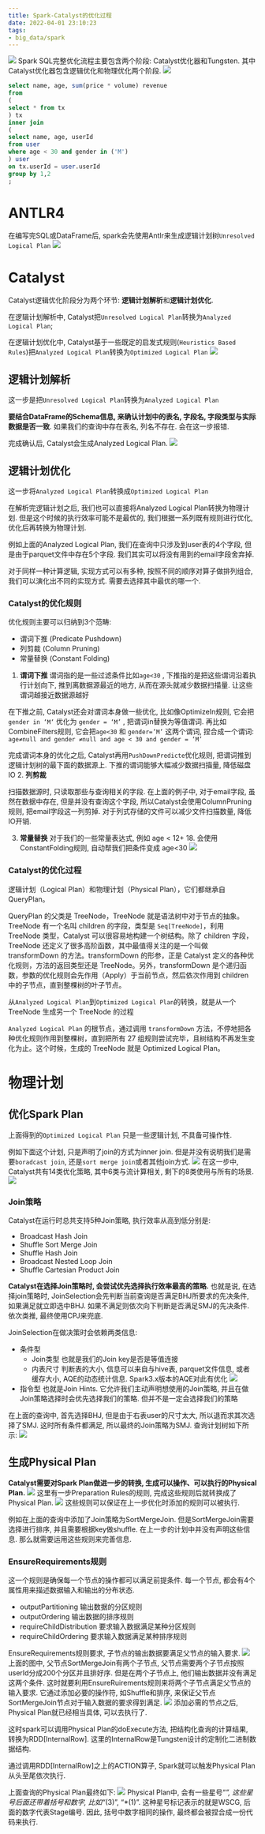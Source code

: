 ```yaml
---
title: Spark-Catalyst的优化过程
date: 2022-04-01 23:10:23
tags: 
- big_data/spark
---
```

![](https://raw.githubusercontent.com/liunaijie/images/master/202308121612524.png)
Spark SQL完整优化流程主要包含两个阶段: Catalyst优化器和Tungsten. 其中Catalyst优化器包含逻辑优化和物理优化两个阶段.
![](https://raw.githubusercontent.com/liunaijie/images/master/202308121612866.png)
```SQL
select name, age, sum(price * volume) revenue
from 
(
select * from tx
) tx
inner join 
(
select name, age, userId
from user 
where age < 30 and gender in ('M')
) user
on tx.userId = user.userId
group by 1,2
;
```
# ANTLR4

在编写完SQL或DataFrame后, spark会先使用Antlr来生成逻辑计划树`Unresolved Logical Plan`
![](https://raw.githubusercontent.com/liunaijie/images/master/202308121612334.png)
# Catalyst

Catalyst逻辑优化阶段分为两个环节: **逻辑计划解析**和**逻辑计划优化**.

在逻辑计划解析中, Catalyst把`Unresolved Logical Plan`转换为`Analyzed Logical Plan`;

在逻辑计划优化中, Catalyst基于一些既定的启发式规则(`Heuristics Based Rules`)把`Analyzed Logical Plan`转换为`Optimized Logical Plan`
![](https://raw.githubusercontent.com/liunaijie/images/master/202308121612897.png)

## 逻辑计划解析

这一步是把`Unresolved Logical Plan`转换为`Analyzed Logical Plan`

**要结合DataFrame的Schema信息, 来确认计划中的表名, 字段名, 字段类型与实际数据是否一致**. 如果我们的查询中存在表名, 列名不存在. 会在这一步报错.

完成确认后, Catalyst会生成Analyzed Logical Plan.
![](https://raw.githubusercontent.com/liunaijie/images/master/202308121613704.png)

## 逻辑计划优化

这一步将`Analyzed Logical Plan`转换成`Optimized Logical Plan`

在解析完逻辑计划之后, 我们也可以直接将Analyzed Logical Plan转换为物理计划. 但是这个时候的执行效率可能不是最优的, 我们根据一系列既有规则进行优化, 优化后再转换为物理计划.

例如上面的Analyzed Logical Plan, 我们在查询中只涉及到user表的4个字段, 但是由于parquet文件中存在5个字段. 我们其实可以将没有用到的email字段舍弃掉.

对于同样一种计算逻辑, 实现方式可以有多种, 按照不同的顺序对算子做排列组合, 我们可以演化出不同的实现方式. 需要去选择其中最优的哪一个.

### Catalyst的优化规则

优化规则主要可以归纳到3个范畴:

-   谓词下推 (Predicate Pushdown)
-   列剪裁 (Column Pruning)
-   常量替换 (Constant Folding)

1.  **谓词下推**
谓词指的是一些过滤条件比如`age<30` , 下推指的是把这些谓词沿着执行计划向下, 推到离数据源最近的地方, 从而在源头就减少数据扫描量. 让这些谓词越接近数据源越好

在下推之前, Catalyst还会对谓词本身做一些优化, 比如像OptimizeIn规则, 它会把`gender in ‘M‘` 优化为 `gender = ‘M’` , 把谓词in替换为等值谓词. 再比如CombineFilters规则, 它会把`age<30` 和 `gender=’M’` 这两个谓词, 捏合成一个谓词: `age≠null and gender ≠null and age < 30 and gender = ‘M’`

完成谓词本身的优化之后, Catalyst再用`PushDownPredicte`优化规则, 把谓词推到逻辑计划树的最下面的数据源上. 下推的谓词能够大幅减少数据扫描量, 降低磁盘IO
2.  **列剪裁**

扫描数据源时, 只读取那些与查询相关的字段.
在上面的例子中, 对于email字段, 虽然在数据中存在, 但是并没有查询这个字段, 所以Catalyst会使用ColumnPruning规则, 把email字段这一列剪掉. 对于列式存储的文件可以减少文件扫描数量, 降低IO开销.

3.  **常量替换**
对于我们的一些常量表达式, 例如 age < 12+ 18. 会使用ConstantFolding规则, 自动帮我们把条件变成 age<30
![](https://raw.githubusercontent.com/liunaijie/images/master/202308121613785.png)

### Catalyst的优化过程

逻辑计划（Logical Plan）和物理计划（Physical Plan），它们都继承自 QueryPlan。

QueryPlan 的父类是 TreeNode，TreeNode 就是语法树中对于节点的抽象。TreeNode 有一个名叫 children 的字段，类型是 `Seq[TreeNode]`，利用 TreeNode 类型，Catalyst 可以很容易地构建一个树结构。除了 children 字段，TreeNode 还定义了很多高阶函数，其中最值得关注的是一个叫做 transformDown 的方法。transformDown 的形参，正是 Catalyst 定义的各种优化规则，方法的返回类型还是 TreeNode。另外，transformDown 是个递归函数，参数的优化规则会先作用（Apply）于当前节点，然后依次作用到 children 中的子节点，直到整棵树的叶子节点。

从`Analyzed Logical Plan`到`Optimized Logical Plan`的转换，就是从一个 TreeNode 生成另一个 TreeNode 的过程

`Analyzed Logical Plan` 的根节点，通过调用 `transformDown` 方法，不停地把各种优化规则作用到整棵树，直到把所有 27 组规则尝试完毕，且树结构不再发生变化为止。这个时候，生成的 TreeNode 就是 Optimized Logical Plan。

# 物理计划

## 优化Spark Plan

上面得到的`Optimized Logical Plan` 只是一些逻辑计划, 不具备可操作性.

例如下面这个计划, 只是声明了join的方式为inner join. 但是并没有说明我们是需要`boradcast join`, 还是`sort merge join`或者其他join方式.
![](https://raw.githubusercontent.com/liunaijie/images/master/202308121613542.png)
在这一步中, Catalyst共有14类优化策略, 其中6类与流计算相关, 剩下的8类使用与所有的场景.
![](https://raw.githubusercontent.com/liunaijie/images/master/202308121613988.png)
### Join策略

Catalyst在运行时总共支持5种Join策略, 执行效率从高到低分别是:

-   Broadcast Hash Join
-   Shuffle Sort Merge Join
-   Shuffle Hash Join
-   Broadcast Nested Loop Join
-   Shuffle Cartesian Product Join

**Catalyst在选择Join策略时, 会尝试优先选择执行效率最高的策略.** 也就是说, 在选择join策略时, JoinSelection会先判断当前查询是否满足BHJ所要求的先决条件, 如果满足就立即选中BHJ. 如果不满足则依次向下判断是否满足SMJ的先决条件. 依次类推, 最终使用CPJ来兜底.

JoinSelection在做决策时会依赖两类信息:
-   条件型
    -   Join类型
        也就是我们的Join key是否是等值连接
    -   内表尺寸
        判断表的大小, 信息可以来自与hive表, parquet文件信息, 或者缓存大小, AQE的动态统计信息.
        Spark3.x版本的AQE对此有优化
![](https://raw.githubusercontent.com/liunaijie/images/master/202308121614130.png)
-   指令型
    也就是Join Hints. 它允许我们主动声明想使用的Join策略, 并且在做Join策略选择时会优先选择我们的策略. 但并不是一定会选择我们的策略

在上面的查询中, 首先选择BHJ, 但是由于右表user的尺寸太大, 所以退而求其次选择了SMJ. 这时所有条件都满足, 所以最终的Join策略为SMJ. 查询计划树如下所示:
![](https://raw.githubusercontent.com/liunaijie/images/master/202308121614000.png)
## 生成Physical Plan

**Catalyst需要对Spark Plan做进一步的转换, 生成可以操作、可以执行的Physical Plan.**
![](https://raw.githubusercontent.com/liunaijie/images/master/202308121614425.png)
这里有一步Preparation Rules的规则, 完成这些规则后就转换成了Physical Plan.
![](https://raw.githubusercontent.com/liunaijie/images/master/202308121614161.png)
这些规则可以保证在上一步优化时添加的规则可以被执行.

例如在上面的查询中添加了Join策略为SortMergeJoin. 但是SortMergeJoin需要选择进行排序, 并且需要根据key做shuffle. 在上一步的计划中并没有声明这些信息. 那么就需要运用这些规则来完善信息.

### EnsureRequirements规则
这一个规则是确保每一个节点的操作都可以满足前提条件.
每一个节点, 都会有4个属性用来描述数据输入和输出的分布状态.
-   outputPartitioning 输出数据的分区规则
-   outputOrdering 输出数据的排序规则
-   requireChildDistribution 要求输入数据满足某种分区规则
-   requireChildOrdering 要求输入数据满足某种排序规则

EnsureRequirements规则要求, 子节点的输出数据要满足父节点的输入要求.
![](https://raw.githubusercontent.com/liunaijie/images/master/202308121615893.png)
上面的图中, 父节点SortMergeJoin有两个子节点, 父节点需要两个子节点按照userId分成200个分区并且排好序. 但是在两个子节点上, 他们输出数据并没有满足这两个条件. 这时就要利用EnsureRuirements规则来将两个子节点满足父节点的输入要求. 它通过添加必要的操作符, 如Shuffle和排序, 来保证父节点SortMergeJoin节点对于输入数据的要求得到满足.
![](https://raw.githubusercontent.com/liunaijie/images/master/202308121615691.png)
添加必需的节点之后, Physical Plan就已经相当具体, 可以去执行了.

这时spark可以调用Physical Plan的doExecute方法, 把结构化查询的计算结果, 转换为RDD\[InternalRow]. 这里的InternalRow是Tungsten设计的定制化二进制数据结构.

通过调用RDD\[InternalRow]之上的ACTION算子, Spark就可以触发Physical Plan从头至尾依次执行.

上面查询的Physical Plan最终如下:
![](https://raw.githubusercontent.com/liunaijie/images/master/202308121615045.png)
Physical Plan中, 会有一些星号“*”, 这些星号后面还带着括号和数字, 比如“*(3)”, “*(1)”. 这种星号标记表示的就是WSCG, 后面的数字代表Stage编号. 因此, 括号中数字相同的操作, 最终都会被捏合成一份代码来执行.